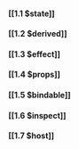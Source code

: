 #### [[1.1 $state]]
#### [[1.2 $derived]]
#### [[1.3 $effect]]
#### [[1.4 $props]]
#### [[1.5 $bindable]]
#### [[1.6 $inspect]]
#### [[1.7 $host]]
